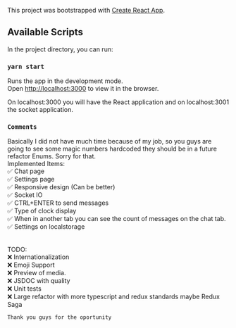 This project was bootstrapped with [Create React App](https://github.com/facebook/create-react-app).

## Available Scripts

In the project directory, you can run:

### `yarn start`
Runs the app in the development mode.<br />
Open [http://localhost:3000](http://localhost:3000) to view it in the browser.

On localhost:3000 you will have the React application and on localhost:3001 the socket application.


### `Comments`

Basically I did not have much time because of my job, so you guys are going to see some magic numbers hardcoded they should be in a future refactor Enums. Sorry for that.
<br/>
Implemented Items: <br/>
:white_check_mark: Chat page <br/>
:white_check_mark: Settings page <br/>
:white_check_mark: Responsive design (Can be better) <br/>
:white_check_mark: Socket IO <br/>
:white_check_mark: CTRL+ENTER to send messages <br/>
:white_check_mark: Type of clock display <br/>
:white_check_mark: When in another tab you can see the count of messages on the chat tab. <br/>
:white_check_mark: Settings on localstorage <br/>
<br/>
<br/>
TODO: <br/>
:x: Internationalization <br/>
:x: Emoji Support <br/>
:x: Preview of media. <br/>
:x: JSDOC with quality <br/>
:x: Unit tests <br/>
:x: Large refactor with more typescript and redux standards maybe Redux Saga <br/>

`Thank you guys for the oportunity` <br/>



